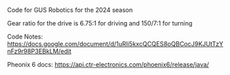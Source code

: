 Code for GUS Robotics for the 2024 season

Gear ratio for the drive is 6.75:1 for driving and 150/7:1 for turning

Code Notes: https://docs.google.com/document/d/1uRli5kxcQCQES8oQBCocJ9KJUtTzYnFz9r98P3EBkLM/edit

Pheonix 6 docs: https://api.ctr-electronics.com/phoenix6/release/java/
